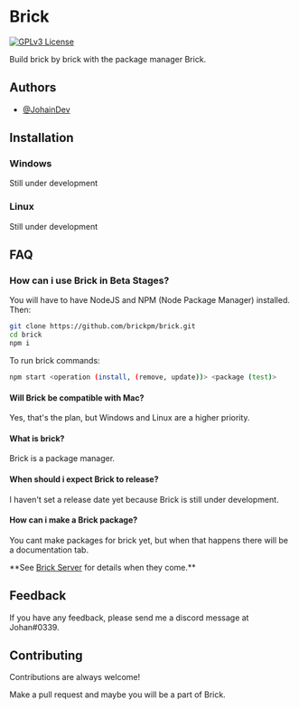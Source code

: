 # Brick

[![GPLv3 License](https://img.shields.io/badge/License-GPL%20v3-yellow.svg)](https://opensource.org/licenses/)

Build brick by brick with the package manager Brick.

## Authors

- [@JohainDev](https://www.github.com/johaindev)

## Installation

### Windows

Still under development

### Linux

Still under development

## FAQ

### How can i use Brick in Beta Stages?

You will have to have NodeJS and NPM (Node Package Manager) installed. Then:

```bash
git clone https://github.com/brickpm/brick.git
cd brick
npm i
```

To run brick commands:

```bash
npm start <operation (install, (remove, update))> <package (test)>
```

#### Will Brick be compatible with Mac?

Yes, that's the plan, but Windows and Linux are a higher priority.

#### What is brick?

Brick is a package manager.

#### When should i expect Brick to release?

I haven't set a release date yet because Brick is still under development.

#### How can i make a Brick package?

You cant make packages for brick yet, but when that happens there will be a documentation tab.

\*\*See [Brick Server](https://github.com/brickpm/brick-server) for details when they come.\*\*

## Feedback

If you have any feedback, please send me a discord message at Johan#0339.

## Contributing

Contributions are always welcome!

Make a pull request and maybe you will be a part of Brick.
